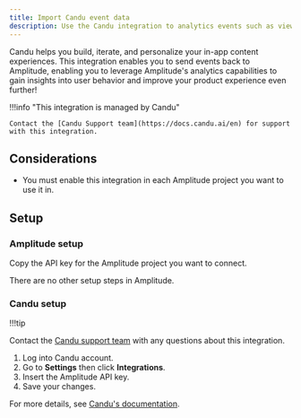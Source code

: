 ```yaml
---
title: Import Candu event data
description: Use the Candu integration to analytics events such as views, clicks and checklist completions
---
```


Candu helps you build, iterate, and personalize your in-app content experiences. This integration enables you to send events back to Amplitude, enabling you to leverage Amplitude's analytics capabilities to gain insights into user behavior and improve your product experience even further!

!!!info "This integration is managed by Candu"

    Contact the [Candu Support team](https://docs.candu.ai/en) for support with this integration.

## Considerations

- You must enable this integration in each Amplitude project you want to use it in.

## Setup

### Amplitude setup

Copy the API key for the Amplitude project you want to connect.

There are no other setup steps in Amplitude. 

### Candu setup

!!!tip

  Contact the [Candu support team](https://docs.candu.ai/en/) with any questions about this integration.

1. Log into Candu account.
2. Go to **Settings** then click **Integrations**.
3. Insert the Amplitude API key.
4. Save your changes. 

For more details, see [Candu's documentation](https://docs.candu.ai/en/articles/9015493-send-candu-events-to-amplitude).
